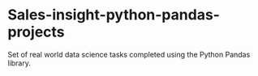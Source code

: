 # Sales-insight-python-pandas-projects
Set of real world data science tasks completed using the Python Pandas library.
